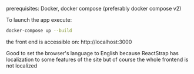 prerequisites:
    Docker, docker compose (preferably docker compose v2)

To launch the app execute:
```bash
docker-compose up --build
```

the front end is accessible on: http://localhost:3000

Good to set the browser's language to English because ReactStrap has localization to some features of the site but of course the whole frontend is not localized
